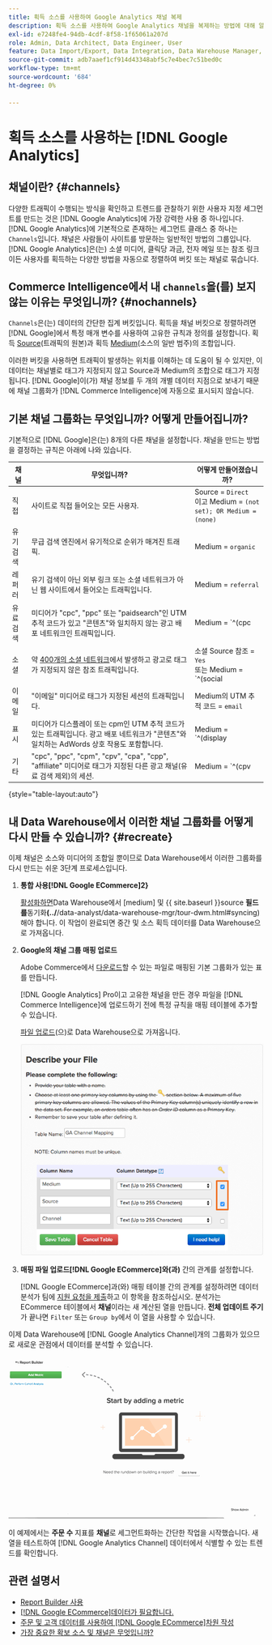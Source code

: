```yaml
---
title: 획득 소스를 사용하여 Google Analytics 채널 복제
description: 획득 소스를 사용하여 Google Analytics 채널을 복제하는 방법에 대해 알아봅니다.
exl-id: e7248fe4-94db-4cdf-8f58-1f65061a207d
role: Admin, Data Architect, Data Engineer, User
feature: Data Import/Export, Data Integration, Data Warehouse Manager, Commerce Tables
source-git-commit: adb7aaef1cf914d43348abf5c7e4bec7c51bed0c
workflow-type: tm+mt
source-wordcount: '684'
ht-degree: 0%

---
```


# 획득 소스를 사용하는 [!DNL Google Analytics]

## 채널이란? {#channels}

다양한 트래픽이 수행되는 방식을 확인하고 트렌드를 관찰하기 위한 사용자 지정 세그먼트를 만드는 것은 [!DNL Google Analytics]에 가장 강력한 사용 중 하나입니다. [!DNL Google Analytics]에 기본적으로 존재하는 세그먼트 클래스 중 하나는 `Channels`입니다. 채널은 사람들이 사이트를 방문하는 일반적인 방법의 그룹입니다.  [!DNL Google Analytics]은(는) 소셜 미디어, 클릭당 과금, 전자 메일 또는 참조 링크이든 사용자를 획득하는 다양한 방법을 자동으로 정렬하여 버킷 또는 채널로 묶습니다.

## Commerce Intelligence에서 내 `channels`을(를) 보지 않는 이유는 무엇입니까? {#nochannels}

`Channels`은(는) 데이터의 간단한 집계 버킷입니다. 획득을 채널 버킷으로 정렬하려면 [!DNL Google]에서 특정 매개 변수를 사용하여 고유한 규칙과 정의를 설정합니다. 획득 [Source](https://support.google.com/analytics/answer/1033173?hl=en)&#x200B;(트래픽의 원본)과 획득 [Medium](https://support.google.com/analytics/answer/6099206?hl=en)&#x200B;(소스의 일반 범주)의 조합입니다.

이러한 버킷을 사용하면 트래픽이 발생하는 위치를 이해하는 데 도움이 될 수 있지만, 이 데이터는 채널별로 태그가 지정되지 않고 Source과 Medium의 조합으로 태그가 지정됩니다. [!DNL Google]이(가) 채널 정보를 두 개의 개별 데이터 지점으로 보내기 때문에 채널 그룹화가 [!DNL Commerce Intelligence]에 자동으로 표시되지 않습니다.

## 기본 채널 그룹화는 무엇입니까? 어떻게 만들어집니까?

기본적으로 [!DNL Google]은(는) 8개의 다른 채널을 설정합니다. 채널을 만드는 방법을 결정하는 규칙은 아래에 나와 있습니다.

| **채널** | **무엇입니까?** | **어떻게 만들어졌습니까?** |
|---|---|---|
| 직접 | 사이트로 직접 들어오는 모든 사용자. | Source = `Direct`<br>이고 Medium = `(not set); OR Medium = (none)` |
| 유기 검색 | 무급 검색 엔진에서 유기적으로 순위가 매겨진 트래픽. | Medium = `organic` |
| 레퍼러 | 유기 검색이 아닌 외부 링크 또는 소셜 네트워크가 아닌 웹 사이트에서 들어오는 트래픽입니다. | Medium = `referral` |
| 유료 검색 | 미디어가 &quot;cpc&quot;, &quot;ppc&quot; 또는 &quot;paidsearch&quot;인 UTM 추적 코드가 있고 &quot;콘텐츠&quot;와 일치하지 않는 광고 배포 네트워크인 트래픽입니다. | Medium = `^(cpc|ppc|paidsearch)$`<br>AND 광고 배포 네트워크 ≠ `Content` |
| 소셜 | 약 [400개의 소셜 네트워크](https://www.annielytics.com/blog/analytics/sites-google-analytics-includes-in-social-reports/)에서 발생하고 광고로 태그가 지정되지 않은 참조 트래픽입니다. | 소셜 Source 참조 = `Yes`<br>또는 Medium = `^(social|social-network|social-media|sm|social network|social media)$` |
| 이메일 | &quot;이메일&quot; 미디어로 태그가 지정된 세션의 트래픽입니다. | Medium의 UTM 추적 코드 = `email` |
| 표시 | 미디어가 디스플레이 또는 cpm인 UTM 추적 코드가 있는 트래픽입니다. 광고 배포 네트워크가 &quot;콘텐츠&quot;와 일치하는 AdWords 상호 작용도 포함합니다. | Medium = `^(display|cpm|banner)$`<br>OR 광고 배포 네트워크 = `Content`<br>AND 광고 형식 ≠ `Text` |
| 기타 | &quot;cpc&quot;, &quot;ppc&quot;, &quot;cpm&quot;, &quot;cpv&quot;, &quot;cpa&quot;, &quot;cpp&quot;, &quot;affiliate&quot; 미디어로 태그가 지정된 다른 광고 채널(유료 검색 제외)의 세션. | Medium = `^(cpv|cpa|cpp|content-text)$` |

{style="table-layout:auto"}

## 내 Data Warehouse에서 이러한 채널 그룹화를 어떻게 다시 만들 수 있습니까? {#recreate}

이제 채널은 소스와 미디어의 조합일 뿐이므로 Data Warehouse에서 이러한 그룹화를 다시 만드는 쉬운 3단계 프로세스입니다.

1. **통합 사용[!DNL Google ECommerce]2}**

   [활성화하면](../importing-data/integrations/google-ecommerce.md)Data Warehouse에서 [medium] 및 {{ site.baseurl }}source **필드를**&#x200B;동기화&#x200B;**(../**/data-analyst/data-warehouse-mgr/tour-dwm.html#syncing)해야 합니다. 이 작업이 완료되면 중간 및 소스 획득 데이터를 Data Warehouse으로 가져옵니다.

1. **Google의 채널 그룹 매핑 업로드**

   Adobe Commerce에서 [다운로드](../../assets/ga-channel-mapping.csv)할 수 있는 파일로 매핑된 기본 그룹화가 있는 표를 만듭니다.

   [!DNL Google Analytics] Pro이고 고유한 채널을 만든 경우 파일을 [!DNL Commerce Intelligence]에 업로드하기 전에 특정 규칙을 매핑 테이블에 추가할 수 있습니다.

   [파일 업로드](../importing-data/connecting-data/using-file-uploader.md)(으)로 Data Warehouse으로 가져옵니다.

   ![](../../assets/Setting_Primary_Keys.png)

1. **매핑 파일 업로드[!DNL Google ECommerce]와(과)** 간의 관계를 설정합니다.

   [!DNL Google ECommerce]과(와) 매핑 테이블 간의 관계를 설정하려면 데이터 분석가 팀에 [지원 요청을 제출](../../guide-overview.md#Submitting-a-Support-Ticket)하고 이 항목을 참조하십시오. 분석가는 ECommerce 테이블에서 **채널**&#x200B;이라는 새 계산된 열을 만듭니다. **전체 업데이트 주기**&#x200B;가 끝나면 `Filter` 또는 `Group by`에서 이 열을 사용할 수 있습니다.

이제 Data Warehouse에 [!DNL Google Analytics Channel]개의 그룹화가 있으므로 새로운 관점에서 데이터를 분석할 수 있습니다.

![채널별 주문 수 지표 세그먼트화](../../assets/GA_Channel_Gif.gif)

이 예제에서는 **주문 수** 지표를 **채널**&#x200B;로 세그먼트화하는 간단한 작업을 시작했습니다. 새 열을 테스트하여 [!DNL Google Analytics Channel] 데이터에서 식별할 수 있는 트렌드를 확인합니다.

## 관련 설명서

* [Report Builder 사용](../../tutorials/using-visual-report-builder.md)
* [[!DNL Google ECommerce]데이터가 필요합니다.](../importing-data/integrations/google-ecommerce-data.md)
* [주문 및 고객 데이터를 사용하여 [!DNL Google ECommerce]차원 작성](../data-warehouse-mgr/bldg-google-ecomm-dim.md)
* [가장 중요한 확보 소스 및 채널은 무엇입니까?](../analysis/most-value-source-channel.md)

